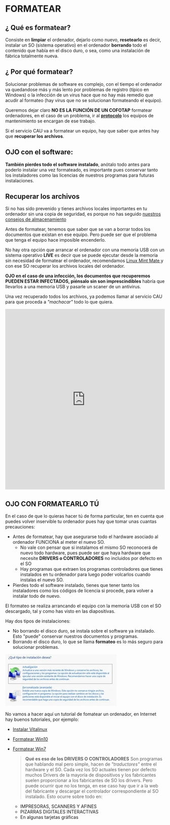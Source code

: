 # FORMATEAR

## ¿ Qué es formatear?

Consiste en **limpiar** el ordenador, dejarlo como nuevo, **resetearlo** es decir, instalar un SO (sistema operativo) en el ordenador **borrando** todo el contenido que había en el disco duro, o sea, como una instalación de fábrica totalmente nueva.

## ¿ Por qué formatear?

Solucionar problemas de software es complejo, con el tiempo el ordenador va quedandose más y más lento por problemas de registro (típico en Windows) o la infección de un virus hace que no hay más remedio que acudir al formateo (hay virus que no se solucionan formateando el equipo).

Queremos dejar claro **NO ES LA FUNCIÓN DE UN COFOTAP** formatear ordenadores, en el caso de un problema, ir al [**protocolo**](/assets/formatear.md) los equipos de mantenimiento se encargan de ese trabajo.

Si el servicio CAU va a formatear un equipo, hay que saber que antes hay que **recuperar los archivos**.

## OJO con el software:

 **También pierdes todo el software instalado**, anótalo todo antes para poderlo instalar una vez formateado, es importante pues conservar tanto los instaladores como las licencias de nuestros programas para futuras instalaciones.

## Recuperar los archivos

Si no has sido prevenido y tienes archivos locales importantes en tu ordenador sin una copia de seguridad, es porque no has seguido [nuestros consejos de almacenamiento](almacenamiento.md)

Antes de formatear, tenemos que saber que se van a borrar todos los documentos que existan en ese equipo. Pero puede ser que el problema que tenga el equipo hace imposible encenderlo.

No hay otra opción que arrancar el ordenador con una memoria USB con un sistema operativo **LIVE** es decir que se puede ejecutar desde la memoria sin necesidad de formatear el ordenador, recomendamos [Linux Mint Mate ](https://linuxmint.com/download.php) y con ese SO recuperar los archivos locales del ordenador.

**OJO en el caso de una infección, los documentos que recuperemos PUEDEN ESTAR INFECTADOS, piénsalo sin son imprescindibles** habría que llevarlos a una memoria USB y pasarle un scaner de un antivirus.

Una vez recuperado todos los archivos, ya podemos llamar al servicio CAU para que proceda a _"machacar"_ todo lo que quiera.

<iframe src="https://docs.google.com/presentation/d/e/2PACX-1vSvr4JxqRNkTwI0mcFJdfbIe5BtDpSGyLO4ucyAyk65f3zXsFa3zxIyFZiPcqRuv_2YEfrGY39SFVi0/embed?start=false&loop=false&delayms=3000" frameborder="0" width="100%" height="569" allowfullscreen="true" mozallowfullscreen="true" webkitallowfullscreen="true"></iframe>

## OJO CON FORMATEARLO TÚ

En el caso de que lo quieras hacer tú de forma particular, ten en cuenta que puedes volver inservible tu ordenador pues hay que tomar unas cuantas precauciones:

* Antes de formatear, hay que asegurarse todo el hardware asociado al ordenador FUNCIONA al meter el nuevo SO.
  * No vale con pensar que si instalamos el mismo SO reconocerá de nuevo todo hardware, pues puede ser que haya hardware que necesite **DRIVERS o CONTROLADORES** no incluidos por defecto en el SO
  * Hay programas que extraen los programas controladores que tienes instalados en tu ordenador para luego poder volcarlos cuando instalas el nuevo SO.
* Pierdes todo el software instalado, tienes que tener tanto los instaladores como los códigos de licencia si procede, para volver a instalar todo de nuevo.

El formateo se realiza arrancando el equipo con la memoria USB con el SO descargado, tal y como has visto en las diapositivas.

Hay dos tipos de instalaciones:

* No borrando el disco duro, se instala sobre el software ya instalado. Esto "puede" conservar nuestros documentos y programas.
* Borrando el disco duro, lo que se llama **formateo** es lo más seguro para solucionar problemas.

![](/assets/formatear.jpg)

No vamos a hacer aquí un tutorial de fomatear un ordenador, en Internet hay buenos tutoriales, por ejemplo:

* [Instalar Vitalinux](https://wiki.vitalinux.educa.aragon.es/index.php/FAQs#Pasos_de_Instalaci.C3.B3n_de_Vitalinux)
* [Formatear Win10](https://www.softzone.es/instalar-windows-10-manual-e-instalacion-paso-paso/)
* [Formatear Win7](https://www.aulafacil.com/cursos/sistemas-operativos/windows-7-intermedio/practica-instalar-windows-7-en-tu-equipo-l10262)




  > **Qué es eso de los DRIVERS O CONTROLADORES**
  Son programas que hablando mal pero simple, hacen de _"traductores"_ entre el hardware y el SO. Cada vez los SO actuales tienen por defecto muchos Drivers de la mayoría de dispositivos y los fabricantes suelen proporcionar a los fabricantes de SO los drivers. Pero puede ocurrir que no los tenga, en ese caso hay que ir a la web del fabricante y descargar el controlador correspondiente al SO instalado. Esto ocurre sobre todo en:
  * IMPRESORAS, SCANNERS Y AFINES
  * PIZARRAS DIGITALES INTERACTIVAS
  * En algunas tarjetas gráficas
